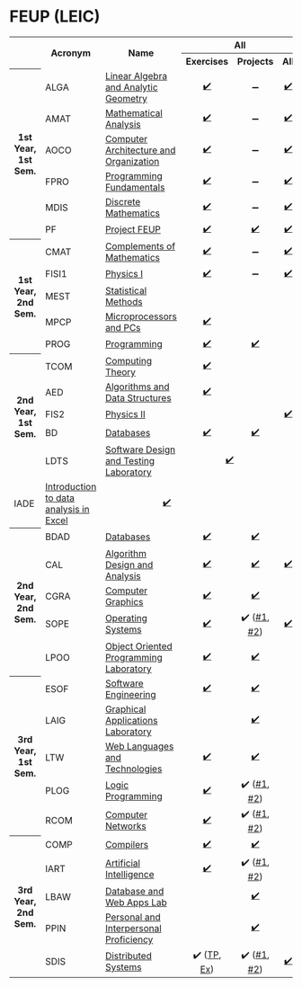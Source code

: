 <h1>FEUP (LEIC)</h1>

<table class="uni-resources">
    <tr>
        <td rowspan="2"></td>
        <th style="text-align:center" rowspan="2">Acronym</th>
        <th style="text-align:center" rowspan="2">Name</th>
        <th style="text-align:center" colspan="3">All</th>
    </tr>
    <tr>
        <th style="text-align:center">Exercises</th>
        <th style="text-align:center">Projects</th>
        <th style="text-align:center">All</th>
    </tr>
    <tr>
        <th rowspan="6" class="rotate"><div>1st Year, 1st Sem.</div></th>
        <td>ALGA</td>
        <td><a href="https://sigarra.up.pt/feup/pt/ucurr_geral.ficha_uc_view?pv_ocorrencia_id=459461">Linear Algebra and Analytic Geometry</a></td>
        <td style="text-align:center"><a href="https://github.com/pedronunomacedo/ALGA-Year2Semester2/tree/main/Fichas">✔️</a></td>
        <td style="text-align:center">➖</td>
        <td style="text-align:center"><a href="https://github.com/pedronunomacedo/ALGA-Year2Semester2">✔️</a></td>
    </tr>
    <tr>
        <td>AMAT</td>
        <td><a href="https://sigarra.up.pt/feup/en/ucurr_geral.ficha_uc_view?pv_ocorrencia_id=436424">Mathematical Analysis</a></td>
        <td style="text-align:center"><a href="https://github.com/pedronunomacedo/AMAT-Year2Semester2/tree/main/Fichas">✔️</a></td>
        <td style="text-align:center">➖</td>
        <td style="text-align:center"><a href="https://github.com/pedronunomacedo/AMAT-Year2Semester2">✔️</a></td>
    </tr>
    <tr>
        <td>AOCO</td>
        <td><a href="https://sigarra.up.pt/feup/en/ucurr_geral.ficha_uc_view?pv_ocorrencia_id=436427">Computer Architecture and Organization</a></td>
        <td style="text-align:center"><a href="https://github.com/pedronunomacedo/AOCO-Year1Semester1/tree/main/Fichas">✔️</a></td>
        <td style="text-align:center">➖</td>
        <td style="text-align:center"><a href="https://github.com/pedronunomacedo/AOCO-Year1Semester1">✔️</a></td>
    </tr>
    <tr>
        <td>FPRO</td>
        <td><a href="https://sigarra.up.pt/feup/en/ucurr_geral.ficha_uc_view?pv_ocorrencia_id=436425">Programming Fundamentals</a></td>
        <td style="text-align:center"><a href="https://github.com/pedronunomacedo/FPRO-Year1Semester1/tree/main/Fichas">✔️</a></td>
        <td style="text-align:center">➖</td>
        <td style="text-align:center"><a href="https://github.com/pedronunomacedo/FPRO-Year1Semester1">✔️</a></td>
    </tr>
    <tr>
        <td>MDIS</td>
        <td><a href="https://sigarra.up.pt/feup/en/ucurr_geral.ficha_uc_view?pv_ocorrencia_id=436426">Discrete Mathematics</a></td>
        <td style="text-align:center"><a href="https://github.com/pedronunomacedo/MDIS-Year1Semester1/tree/main/Fichas">✔️</a></td>
        <td style="text-align:center">➖</td>
        <td style="text-align:center"><a href="https://github.com/pedronunomacedo/MDIS-Year1Semester1">✔️</a></td>
    </tr>
    <tr>
        <td>PF</td>
        <td><a href="https://sigarra.up.pt/feup/en/ucurr_geral.ficha_uc_view?pv_ocorrencia_id=438941">Project FEUP</a></td>
        <td style="text-align:center"><a href="https://github.com/pedronunomacedo/Project_FEUP-Year1Semester1/tree/main/Testes">✔️</a></td>
        <td style="text-align:center"><a href="https://github.com/pedronunomacedo/Project_FEUP-Year1Semester1/tree/main/Trabalho">✔️</a></td>
        <td style="text-align:center"><a href="https://github.com/pedronunomacedo/Project_FEUP-Year1Semester1">✔️</a></td>
    </tr>
    <tr>
        <th rowspan="5" class="rotate"><div>1st Year, 2nd Sem.</div></th>
        <td>CMAT</td>
        <td><a href="https://sigarra.up.pt/feup/en/ucurr_geral.ficha_uc_view?pv_ocorrencia_id=436428">Complements of Mathematics</a></td>
        <td style="text-align:center"><a href="https://github.com/pedronunomacedo/CMAT-Year1Semester2/tree/main/Fichas">✔️</a></td>
        <td style="text-align:center">➖</td>
        <td style="text-align:center"><a href="https://github.com/pedronunomacedo/CMAT-Year1Semester2">✔️</a></td>
    </tr>
    <tr>
        <td>FISI1</td>
        <td><a href="https://sigarra.up.pt/feup/pt/ucurr_geral.ficha_uc_view?pv_ocorrencia_id=459467">Physics I</a></td>
        <td style="text-align:center"><a href="https://github.com/pedronunomacedo/FISI1-Year1Semester2/tree/main/Fichas">✔️</a></td>
        <td style="text-align:center">➖</td>
        <td style="text-align:center"><a href="https://github.com/pedronunomacedo/FISI1-Year1Semester2">✔️</a></td>
    </tr>
    <tr>
        <td>MEST</td>
        <td><a href="https://sigarra.up.pt/feup/en/ucurr_geral.ficha_uc_view?pv_ocorrencia_id=436432">Statistical Methods</a></td>
        <td style="text-align:center"></td>
        <td style="text-align:center"></td>
        <td style="text-align:center"></td>
    </tr>
    <tr>
        <td>MPCP</td>
        <td><a href="https://sigarra.up.pt/feup/en/ucurr_geral.ficha_uc_view?pv_ocorrencia_id=436431">Microprocessors and PCs</a></td>
        <td style="text-align:center"><a href="https://github.com/dmfrodrigues/feup-mpcp-ex">✔️</a></td>
        <td style="text-align:center"></td>
        <td style="text-align:center"></td>
    </tr>
    <tr>
        <td>PROG</td>
        <td><a href="https://sigarra.up.pt/feup/en/ucurr_geral.ficha_uc_view?pv_ocorrencia_id=436430">Programming</a></td>
        <td style="text-align:center"><a href="https://github.com/dmfrodrigues/feup-prog-ex">✔️</a></td>
        <td style="text-align:center"><a href="https://github.com/dmfrodrigues/feup-prog-proj">✔️</a></td>
        <td style="text-align:center"></td>
    </tr>
    <tr>
        <th rowspan="5" class="rotate"><div>2nd Year, 1st Sem.</div></th>
        <td>TCOM</td>
        <td><a href="https://sigarra.up.pt/feup/en/ucurr_geral.ficha_uc_view?pv_ocorrencia_id=436437">Computing Theory</a></td>
        <td style="text-align:center"><a href="https://github.com/dmfrodrigues/feup-tcom-ex">✔️</a></td>
        <td style="text-align:center"></td>
        <td style="text-align:center"></td>
    </tr>
    <tr>
        <td>AED</td>
        <td><a href="https://sigarra.up.pt/feup/en/UCURR_GERAL.FICHA_UC_VIEW?pv_ocorrencia_id=459471">Algorithms and Data Structures</a></td>
        <td style="text-align:center"><a href="https://github.com/dmfrodrigues/feup-mnum-ex">✔️</a></td>
        <td style="text-align:center"></td>
        <td style="text-align:center"></td>
    </tr>
    <tr>
        <td>FIS2</td>
        <td><a href="https://sigarra.up.pt/feup/en/ucurr_geral.ficha_uc_view?pv_ocorrencia_id=436434">Physics II</a></td>
        <td style="text-align:center"></td>
        <td style="text-align:center"></td>
        <td style="text-align:center"><a href="https://github.com/dmfrodrigues/feup-fis2-form">✔️</a></td>
    </tr>
    <tr>
        <td>BD</td>
        <td><a href="https://sigarra.up.pt/feup/en/UCURR_GERAL.FICHA_UC_VIEW?pv_ocorrencia_id=459477">Databases</a></td>
        <td style="text-align:center"><a href="https://github.com/dmfrodrigues/feup-aeda-ex">✔️</a></td>
        <td style="text-align:center"><a href="https://github.com/dmfrodrigues/feup-aeda-proj">✔️</a></td>
        <td style="text-align:center"></td>
    </tr>
    <tr>
        <td>LDTS</td>
        <td><a href="https://sigarra.up.pt/feup/en/ucurr_geral.ficha_uc_view?pv_ocorrencia_id=484407">Software Design and Testing Laboratory</a></td>
        <td colspan="2" style="text-align:center"><a href="https://github.com/dmfrodrigues/feup-lcom">✔️</a></td>
        <td style="text-align:center"></td>
    </tr>
    <tr>
        <td>IADE</td>
        <td><a href="https://sigarra.up.pt/feup/en/UCURR_GERAL.FICHA_UC_VIEW?pv_ocorrencia_id=489303">Introduction to data analysis in Excel</a></td>
        <td colspan="2" style="text-align:center"><a href="https://github.com/dmfrodrigues/feup-lcom">✔️</a></td>
        <td style="text-align:center"></td>
    </tr>
    <tr>
        <th rowspan="5" class="rotate"><div>2nd Year, 2nd Sem.</div></th>
        <td>BDAD</td>
        <td><a href="https://sigarra.up.pt/feup/en/ucurr_geral.ficha_uc_view?pv_ocorrencia_id=436439">Databases</a></td>
        <td style="text-align:center"><a href="https://github.com/dmfrodrigues/feup-bdad-ex">✔️</a></td>
        <td style="text-align:center"><a href="https://github.com/dmfrodrigues/feup-bdad-proj">✔️</a></td>
        <td style="text-align:center"></td>
    </tr>
    <tr>
        <td>CAL</td>
        <td><a href="https://sigarra.up.pt/feup/en/ucurr_geral.ficha_uc_view?pv_ocorrencia_id=436441">Algorithm Design and Analysis</a></td>
        <td style="text-align:center"><a href="https://github.com/dmfrodrigues/feup-cal-ex">✔️</a></td>
        <td style="text-align:center"><a href="https://github.com/dmfrodrigues/feup-cal-proj">✔️</a></td>
        <td style="text-align:center"><a href="https://github.com/dmfrodrigues/feup-cal-exam">✔️</a></td>
    </tr>
    <tr>
        <td>CGRA</td>
        <td><a href="https://sigarra.up.pt/feup/en/ucurr_geral.ficha_uc_view?pv_ocorrencia_id=436438">Computer Graphics</a></td>
        <td style="text-align:center"><a href="https://github.com/dmfrodrigues/feup-cgra-tp">✔️</a></td>
        <td style="text-align:center"><a href="https://github.com/dmfrodrigues/feup-cgra-proj">✔️</a></td>
        <td style="text-align:center"></td>
    </tr>
    <tr>
        <td>SOPE</td>
        <td><a href="https://sigarra.up.pt/feup/en/ucurr_geral.ficha_uc_view?pv_ocorrencia_id=436440">Operating Systems</a></td>
        <td style="text-align:center"><a href="https://github.com/dmfrodrigues/feup-sope-ex">✔️</a></td>
        <td style="text-align:center">✔️ (<a href="https://github.com/dmfrodrigues/feup-sope-proj1">#1</a>, <a href="https://github.com/dmfrodrigues/feup-sope-proj2">#2</a>)</td>
        <td style="text-align:center"><a href="https://github.com/dmfrodrigues/feup-sope-exam">✔️</a></td>
    </tr>
    <tr>
        <td>LPOO</td>
        <td><a href="https://sigarra.up.pt/feup/en/ucurr_geral.ficha_uc_view?pv_ocorrencia_id=436442">Object Oriented Programming Laboratory</a></td>
        <td style="text-align:center"><a href="https://github.com/dmfrodrigues/feup-lpoo-ex">✔️</a></td>
        <td style="text-align:center"><a href="https://github.com/dmfrodrigues/feup-lpoo-proj">✔️</a></td>
        <td style="text-align:center"></td>
    </tr>
    <tr>
        <th rowspan="5" class="rotate"><div>3rd Year, 1st Sem.</div></th>
        <td>ESOF</td>
        <td><a href="https://sigarra.up.pt/feup/en/UCURR_GERAL.FICHA_UC_VIEW?pv_ocorrencia_id=459481">Software Engineering</a></td>
        <td style="text-align:center"><a href="https://github.com/dmfrodrigues/feup-esof-ex">✔️</a></td>
        <td style="text-align:center"><a href="https://github.com/dmfrodrigues/feup-esof-proj">✔️</a></td>
        <td style="text-align:center"></td>
    </tr>
    <tr>
        <td>LAIG</td>
        <td><a href="https://sigarra.up.pt/feup/en/UCURR_GERAL.FICHA_UC_VIEW?pv_ocorrencia_id=459484">Graphical Applications Laboratory</a></td>
        <td style="text-align:center"></td>
        <td style="text-align:center"><a href="https://github.com/dmfrodrigues/feup-laig-proj">✔️</a></td>
        <td style="text-align:center"></td>
    </tr>
    <tr>
        <td>LTW</td>
        <td><a href="https://sigarra.up.pt/feup/en/UCURR_GERAL.FICHA_UC_VIEW?pv_ocorrencia_id=459485">Web Languages and Technologies</a></td>
        <td style="text-align:center"><a href="https://github.com/dmfrodrigues/feup-ltw-ex">✔️</a></td>
        <td style="text-align:center"><a href="https://github.com/dmfrodrigues/feup-ltw-proj">✔️</a></td>
        <td style="text-align:center"></td>
    </tr>
    <tr>
        <td>PLOG</td>
        <td><a href="https://sigarra.up.pt/feup/en/UCURR_GERAL.FICHA_UC_VIEW?pv_ocorrencia_id=459482">Logic Programming</a></td>
        <td style="text-align:center"><a href="https://github.com/dmfrodrigues/feup-plog-ex">✔️</a></td>
        <td style="text-align:center">✔️ (<a href="https://github.com/dmfrodrigues/feup-plog-tp1">#1</a>, <a href="https://github.com/dmfrodrigues/feup-plog-tp2">#2</a>)</td>
        <td style="text-align:center"></td>
    </tr>
    <tr>
        <td>RCOM</td>
        <td><a href="https://sigarra.up.pt/feup/pt/ucurr_geral.ficha_uc_view?pv_ocorrencia_id=459483">Computer Networks</a></td>
        <td style="text-align:center"><a href="https://github.com/dmfrodrigues/feup-rcom-ex">✔️</a></td>
        <td style="text-align:center">✔️ (<a href="https://github.com/dmfrodrigues/feup-rcom-l1">#1</a>, <a href="https://github.com/dmfrodrigues/feup-rcom-l2">#2</a>)</td>
        <td style="text-align:center"></td>
    </tr>
    <tr>
        <th rowspan="5" class="rotate"><div>3rd Year, 2nd Sem.</div></th>
        <td>COMP</td>
        <td><a href="https://sigarra.up.pt/feup/en/ucurr_geral.ficha_uc_view?pv_ocorrencia_id=459486">Compilers</a></td>
        <td style="text-align:center"><a href="https://github.com/dmfrodrigues/feup-comp-ex">✔️</a></td>
        <td style="text-align:center"><a href="https://github.com/dmfrodrigues/feup-comp-proj">✔️</a></td>
        <td style="text-align:center"></td>
    </tr>
    <tr>
        <td>IART</td>
        <td><a href="https://sigarra.up.pt/feup/en/ucurr_geral.ficha_uc_view?pv_ocorrencia_id=459487">Artificial Intelligence</a></td>
        <td style="text-align:center"><a href="https://github.com/dmfrodrigues/feup-iart-ex">✔️</a></td>
        <td style="text-align:center">✔️ (<a href="https://github.com/dmfrodrigues/feup-iart-proj1">#1</a>, <a href="https://github.com/dmfrodrigues/feup-iart-proj2">#2</a>)</td>
        <td style="text-align:center"></td>
    </tr>
    <tr>
        <td>LBAW</td>
        <td><a href="https://sigarra.up.pt/feup/en/ucurr_geral.ficha_uc_view?pv_ocorrencia_id=459490">Database and Web Apps Lab</a></td>
        <td style="text-align:center"></td>
        <td style="text-align:center"> <a href="https://github.com/dmfrodrigues/feup-lbaw-proj">✔️</a></td>
        <td style="text-align:center"></td>
    </tr>
    <tr>
        <td>PPIN</td>
        <td><a href="https://sigarra.up.pt/feup/en/ucurr_geral.ficha_uc_view?pv_ocorrencia_id=459488">Personal and Interpersonal Proficiency</a></td>
        <td style="text-align:center"></td>
        <td style="text-align:center"><a href="https://github.com/dmfrodrigues/feup-ppin-proj">✔️</a></td>
        <td style="text-align:center"></td>
    </tr>
    <tr>
        <td>SDIS</td>
        <td><a href="https://sigarra.up.pt/feup/en/ucurr_geral.ficha_uc_view?pv_ocorrencia_id=459489">Distributed Systems</a></td>
        <td style="text-align:center">✔️ (<a href="https://github.com/dmfrodrigues/feup-sdis-tp">TP</a>, <a href="https://github.com/dmfrodrigues/feup-sdis-ex">Ex</a>)</td>
        <td style="text-align:center">✔️ (<a href="https://github.com/dmfrodrigues/feup-sdis-proj1">#1</a>, <a href="https://github.com/dmfrodrigues/feup-sdis-proj2">#2</a>)</td>
        <td style="text-align:center"><a href="https://github.com/dmfrodrigues/feup-sdis-form">✔️</a></td>
    </tr>
</table>

